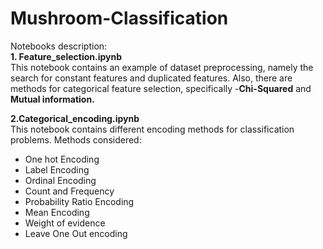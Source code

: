 # Mushroom-Classification

Notebooks description:<br/>
**1. Feature_selection.ipynb**<br/>
This notebook contains an example of dataset preprocessing, namely the search for constant features and duplicated features. Also, there are methods for categorical feature selection, specifically -**Chi-Squared** and **Mutual information.**

**2.Categorical_encoding.ipynb**<br/>
This notebook contains different encoding methods for classification problems. Methods considered:<br/>
- One hot Encoding
- Label Encoding
- Ordinal Encoding
- Count and Frequency
- Probability Ratio Encoding
- Mean Encoding
- Weight of evidence
- Leave One Out encoding
